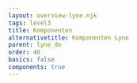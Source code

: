 ```yaml
---
layout: overview-lyne.njk
tags: level3
title: Komponenten
alternativetitle: Komponenten Lyne
parent: lyne_de
order: 40
basics: false
components: true
---
```

